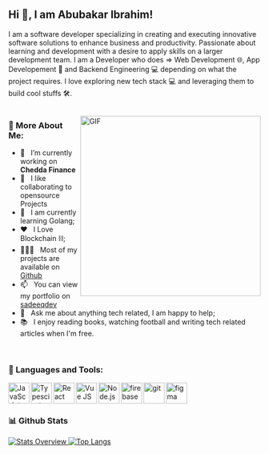 ## Hi 👋, I am Abubakar Ibrahim!

I am a software developer specializing in creating and executing innovative software
solutions to enhance business and productivity. Passionate about learning and development with a desire
to apply skills on a larger development team.
I am a Developer who does => Web Development 🌐, App Developement 📱 and Backend Engineering 💻
depending on what the project requires. I love exploring new tech stack 💻 and leveraging them to build cool stuffs 🛠️. 
<br/>
<br/>

<img align="right" alt="GIF" src="https://raw.githubusercontent.com/rahul-jha98/rahul-jha98/main/techstack.gif" width="360px"/>
  
### 🧐 More About Me:

- 🔭 &nbsp; I’m currently working on **Chedda Finance**
- 🤝 &nbsp; I like collaborating to opensource Projects
- 🌱 &nbsp; I am currently learning Golang;
- ❤️ &nbsp; I Love Blockchain ⛓;
- 👨🏻‍💻 &nbsp; Most of my projects are available on [Github](https://github.com/abubakvr=repositories)
- 📫 &nbsp; You can view my portfolio on [sadeeqdev](https://sadeeqdev.vercel.app)
- 💬 &nbsp; Ask me about anything tech related, I am happy to help;
- 📚 &nbsp; I enjoy reading books, watching football and writing tech related articles when I'm free. 

<br>

### 🔨 Languages and Tools:
<a href="https://developer.mozilla.org/en-US/docs/Web/JavaScript" target="_blank"> <img align="left" alt="JavaScript" height ="42px"  src="https://raw.githubusercontent.com/rahul-jha98/github_readme_icons/main/language_and_tools/square/javascript/javascript.svg"> </a>
<a href="https://www.typescriptlang.org/" target="_blank"><img align="left" alt="Typescirpt" height ="42px" src="https://raw.githubusercontent.com/rahul-jha98/github_readme_icons/main/language_and_tools/square/typescript/typescript.svg"></a>
<a href="https://reactjs.org/" target="_blank"> <img align="left" alt="React" height ="42px" src="https://raw.githubusercontent.com/rahul-jha98/github_readme_icons/main/language_and_tools/square/react/react.svg"></a>
<a href="https://vuejs.org" target="_blank"> <img align="left" alt="Vue JS" height ="42px" src="https://raw.githubusercontent.com/rahul-jha98/github_readme_icons/main/language_and_tools/square/vue/vue.svg"> </a>
<a href="https://nodejs.org" target="_blank"><img align="left" alt="Node.js" height ="42px" src="https://raw.githubusercontent.com/rahul-jha98/github_readme_icons/main/language_and_tools/square/node/node.svg"></a>
<a href="https://firebase.google.com/" target="_blank"> <img align="left" src="https://raw.githubusercontent.com/rahul-jha98/github_readme_icons/main/language_and_tools/square/firebase/firebase.svg" alt="firebase" height ="42px"/> </a>
<a href="https://git-scm.com/" target="_blank"> <img src="https://raw.githubusercontent.com/rahul-jha98/github_readme_icons/main/language_and_tools/square/git-scm/git-scm.svg" align="left" alt="git" height='42px'/> </a>
<a href="https://www.figma.com/" target="_blank"> <img src="https://raw.githubusercontent.com/rahul-jha98/github_readme_icons/main/language_and_tools/square/figma/figma.svg" alt="figma" height='42px'/> </a>
<br>


### 📊 Github Stats
<a href='https://github.com/sadeeqdev/github-stats-transparent'>
  
![Stats Overview](https://github-readme-stats.vercel.app/api?username=abubakvr&count_private=true&show_icons=true)
[![Top Langs](https://github-readme-stats.vercel.app/api/top-langs/?username=abubakvr&layout=compact)](https://github.com/anuraghazra/github-readme-stats)
</a>

<br>
